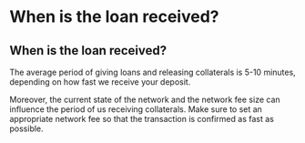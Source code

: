 # When is the loan received?

## When is the loan received?

The average period of giving loans and releasing collaterals is 5-10 minutes, depending on how fast we receive your deposit.

Moreover, the current state of the network and the network fee size can influence the period of us receiving collaterals. Make sure to set an appropriate network fee so that the transaction is confirmed as fast as possible.
